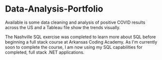 # Data-Analysis-Portfolio

Available is some data cleaning and analysis of positive COVID results across the US and a Tableau file show the trends visually.

The Nashville SQL exercise was completed to learn more about SQL before beginning a full stack course at Arkansas Coding Academy. As I'm currently soon to complete the course, I am now using my SQL capabilities for completed, full stack .NET applications.
